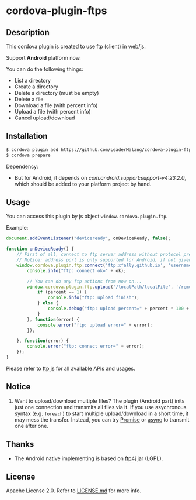 # cordova-plugin-ftps

## Description

This cordova plugin is created to use ftp (client) in web/js.

Support **Android** platform now.

You can do the following things:

- List a directory
- Create a directory
- Delete a directory (must be empty)
- Delete a file
- Download a file (with percent info)
- Upload a file (with percent info)
- Cancel upload/download

## Installation

```sh
$ cordova plugin add https://github.com/LeaderMalang/cordova-plugin-ftps.git
$ cordova prepare
```

Dependency:

- But for Android, it depends on *com.android.support:support-v4:23.2.0*, which should be added to your platform project by hand.

## Usage

You can access this plugin by js object `window.cordova.plugin.ftp`.

Example:

```js
document.addEventListener("deviceready", onDeviceReady, false);

function onDeviceReady() {
    // First of all, connect to ftp server address without protocol prefix. e.g. "192.168.1.1:21", "ftp.xfally.github.io"
    // Notice: address port is only supported for Android, if not given, default port 21 will be used.
    window.cordova.plugin.ftp.connect('ftp.xfally.github.io', 'username', 'password', function(ok) {
        console.info("ftp: connect ok=" + ok);

        // You can do any ftp actions from now on...
        window.cordova.plugin.ftp.upload('/localPath/localFile', '/remotePath/remoteFile', function(percent) {
            if (percent == 1) {
                console.info("ftp: upload finish");
            } else {
                console.debug("ftp: upload percent=" + percent * 100 + "%");
            }
        }, function(error) {
            console.error("ftp: upload error=" + error);
        });

    }, function(error) {
        console.error("ftp: connect error=" + error);
    });
}
```

Please refer to [ftp.js](./www/ftp.js) for all available APIs and usages.

## Notice

1. Want to upload/download multiple files? The plugin (Android part) inits just one connection and transmits all files via it. If you use asychronous syntax (e.g. `foreach`) to start multiple upload/download in a short time, it may mess the transfer. Instead, you can try [Promise](https://developer.mozilla.org/en-US/docs/Web/JavaScript/Reference/Global_Objects/Promise) or [async](https://github.com/caolan/async) to transmit one after one.

## Thanks

- The Android native implementing is based on [ftp4j](http://www.sauronsoftware.it/projects/ftp4j/) jar (LGPL).

## License

Apache License 2.0. Refer to [LICENSE.md](./LICENSE.md) for more info.

